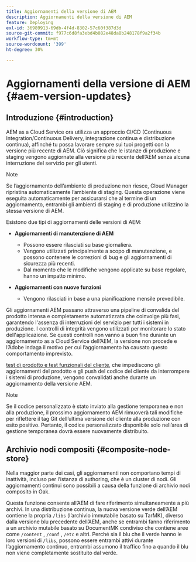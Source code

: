 ```yaml
---
title: Aggiornamenti della versione di AEM
description: Aggiornamenti della versione di AEM
feature: Deploying
exl-id: 36989913-69db-4f4d-8302-57c60f387d3d
source-git-commit: f977c6d8fa3ebd4b082e48da8b248178f9a2f34b
workflow-type: tm+mt
source-wordcount: '399'
ht-degree: 30%

---
```



# Aggiornamenti della versione di AEM {#aem-version-updates}

## Introduzione {#introduction}

AEM as a Cloud Service ora utilizza un approccio CI/CD (Continuous Integration/Continuous Delivery, integrazione continua e distribuzione continua), affinché tu possa lavorare sempre sui tuoi progetti con la versione più recente di AEM. Ciò significa che le istanze di produzione e staging vengono aggiornate alla versione più recente dell’AEM senza alcuna interruzione del servizio per gli utenti.

>[!NOTE]
>
>Se l’aggiornamento dell’ambiente di produzione non riesce, Cloud Manager ripristina automaticamente l’ambiente di staging. Questa operazione viene eseguita automaticamente per assicurarsi che al termine di un aggiornamento, entrambi gli ambienti di staging e di produzione utilizzino la stessa versione di AEM.

Esistono due tipi di aggiornamenti delle versioni di AEM:

* **Aggiornamenti di manutenzione di AEM**

   * Possono essere rilasciati su base giornaliera.
   * Vengono utilizzati principalmente a scopo di manutenzione, e possono contenere le correzioni di bug e gli aggiornamenti di sicurezza più recenti.
   * Dal momento che le modifiche vengono applicate su base regolare, hanno un impatto minimo.

* **Aggiornamenti con nuove funzioni**

   * Vengono rilasciati in base a una pianificazione mensile prevedibile.

Gli aggiornamenti AEM passano attraverso una pipeline di convalida del prodotto intensa e completamente automatizzata che coinvolge più fasi, garantendo l&#39;assenza di interruzioni del servizio per tutti i sistemi in produzione. I controlli di integrità vengono utilizzati per monitorare lo stato dell&#39;applicazione. Se questi controlli non vanno a buon fine durante un aggiornamento as a Cloud Service dell’AEM, la versione non procede e l’Adobe indaga il motivo per cui l’aggiornamento ha causato questo comportamento imprevisto.

[test di prodotto e test funzionali del cliente,](/help/implementing/cloud-manager/overview-test-results.md#functional-testing) che impediscono gli aggiornamenti del prodotto e gli push del codice del cliente da interrompere i sistemi di produzione, vengono convalidati anche durante un aggiornamento della versione AEM.

>[!NOTE]
>
>Se il codice personalizzato è stato inviato alla gestione temporanea e non alla produzione, il prossimo aggiornamento AEM rimuoverà tali modifiche per riflettere il tag Git dell’ultima versione del cliente alla produzione con esito positivo. Pertanto, il codice personalizzato disponibile solo nell’area di gestione temporanea dovrà essere nuovamente distribuito.

## Archivio nodi compositi {#composite-node-store}

Nella maggior parte dei casi, gli aggiornamenti non comportano tempi di inattività, incluso per l’istanza di authoring, che è un cluster di nodi. Gli aggiornamenti continui sono possibili a causa della funzione di archivio nodi composito in Oak.

Questa funzione consente all’AEM di fare riferimento simultaneamente a più archivi. In una distribuzione continua, la nuova versione verde dell’AEM contiene la propria `/libs` (l’archivio immutabile basato su TarMK), diverso dalla versione blu precedente dell’AEM, anche se entrambi fanno riferimento a un archivio mutabile basato su DocumentMK condiviso che contiene aree come `/content` , `/conf` , `/etc` e altri. Perché sia il blu che il verde hanno le loro versioni di `/libs`, possono essere entrambi attivi durante l’aggiornamento continuo, entrambi assumono il traffico fino a quando il blu non viene completamente sostituito dal verde.
